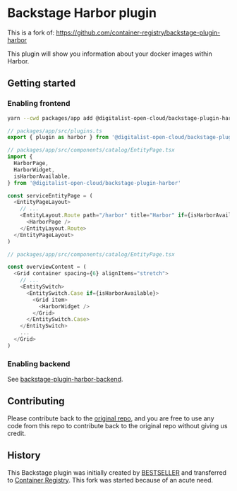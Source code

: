 # Backstage Harbor plugin

This is a fork of: <https://github.com/container-registry/backstage-plugin-harbor>

This plugin will show you information about your docker images within Harbor.

## Getting started

### Enabling frontend

```bash
yarn --cwd packages/app add @digitalist-open-cloud/backstage-plugin-harbor
```

```ts
// packages/app/src/plugins.ts
export { plugin as harbor } from '@digitalist-open-cloud/backstage-plugin-harbor'
```

```ts
// packages/app/src/components/catalog/EntityPage.tsx
import {
  HarborPage,
  HarborWidget,
  isHarborAvailable,
} from '@digitalist-open-cloud/backstage-plugin-harbor'

const serviceEntityPage = (
  <EntityPageLayout>
    // ...
    <EntityLayout.Route path="/harbor" title="Harbor" if={isHarborAvailable}>
      <HarborPage />
    </EntityLayout.Route>
  </EntityPageLayout>
)
```

```ts
// packages/app/src/components/catalog/EntityPage.tsx

const overviewContent = (
  <Grid container spacing={6} alignItems="stretch">
    // ...
    <EntitySwitch>
      <EntitySwitch.Case if={isHarborAvailable}>
        <Grid item>
          <HarborWidget />
        </Grid>
      </EntitySwitch.Case>
    </EntitySwitch>
    ...
  </Grid>
)
```

### Enabling backend

See [backstage-plugin-harbor-backend](https://github.com/Digitalist-Open-Cloud/backstage-plugin-harbor-backend).

## Contributing

Please contribute back to the [original repo](https://github.com/container-registry/), and you are free to use any code from this repo to contribute back to the original repo without giving us credit.

## History

This Backstage plugin was initially created by [BESTSELLER](https://github.com/BESTSELLER) and transferred to [Container Registry](https://github.com/container-registry/). This fork was started because of an acute need.
